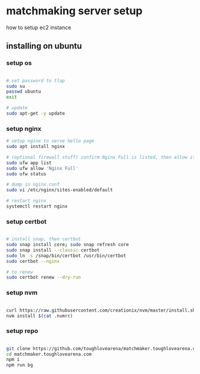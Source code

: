 # matchmaking server setup

how to setup ec2 instance

## installing on ubuntu

### setup os

```bash

# set password to tlap
sudo su -
passwd ubuntu
exit

# update
sudo apt-get -y update

```

### setup nginx

```bash
# setup nginx to serve hello page
sudo apt install nginx

# (optional firewall stuff) confirm Nginx Full is listed, then allow it
sudo ufw app list
sudo ufw allow 'Nginx Full'
sudo ufw status

# dump in nginx.conf
sudo vi /etc/nginx/sites-enabled/default

# restart nginx
systemctl restart nginx

```

### setup certbot

```bash

# install snap, then certbot
sudo snap install core; sudo snap refresh core
sudo snap install --classic certbot
sudo ln -s /snap/bin/certbot /usr/bin/certbot
sudo certbot --nginx

# to renew
sudo certbot renew --dry-run

```

### setup nvm

```bash

curl https://raw.githubusercontent.com/creationix/nvm/master/install.sh | bash
nvm install $(cat .nvmrc)

```

### setup repo

```bash

git clone https://github.com/toughlovearena/matchmaker.toughlovearena.com.git
cd matchmaker.toughlovearena.com
npm i
npm run bg

```
